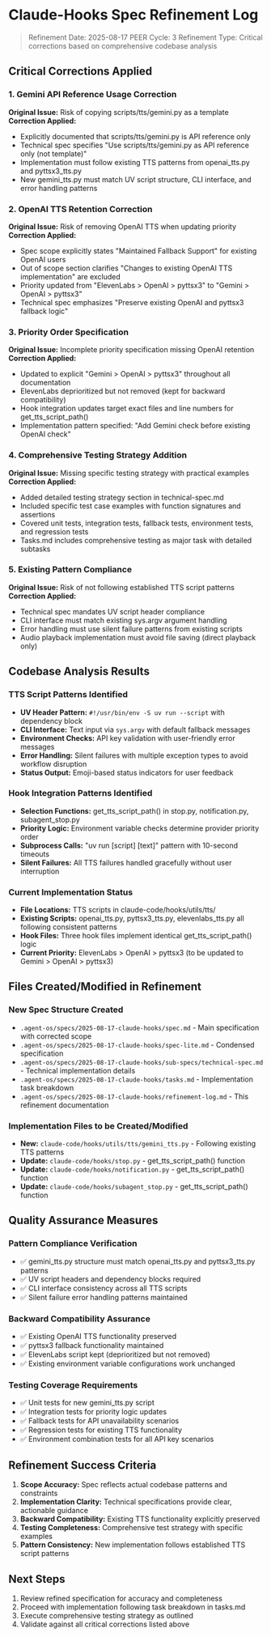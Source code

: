 # Claude-Hooks Spec Refinement Log

> Refinement Date: 2025-08-17
> PEER Cycle: 3
> Refinement Type: Critical corrections based on comprehensive codebase analysis

## Critical Corrections Applied

### 1. Gemini API Reference Usage Correction
**Original Issue:** Risk of copying scripts/tts/gemini.py as a template
**Correction Applied:**
- Explicitly documented that scripts/tts/gemini.py is API reference only
- Technical spec specifies "Use scripts/tts/gemini.py as API reference only (not template)"
- Implementation must follow existing TTS patterns from openai_tts.py and pyttsx3_tts.py
- New gemini_tts.py must match UV script structure, CLI interface, and error handling patterns

### 2. OpenAI TTS Retention Correction
**Original Issue:** Risk of removing OpenAI TTS when updating priority
**Correction Applied:**
- Spec scope explicitly states "Maintained Fallback Support" for existing OpenAI users
- Out of scope section clarifies "Changes to existing OpenAI TTS implementation" are excluded
- Priority updated from "ElevenLabs > OpenAI > pyttsx3" to "Gemini > OpenAI > pyttsx3"
- Technical spec emphasizes "Preserve existing OpenAI and pyttsx3 fallback logic"

### 3. Priority Order Specification
**Original Issue:** Incomplete priority specification missing OpenAI retention
**Correction Applied:**
- Updated to explicit "Gemini > OpenAI > pyttsx3" throughout all documentation
- ElevenLabs deprioritized but not removed (kept for backward compatibility)
- Hook integration updates target exact files and line numbers for get_tts_script_path()
- Implementation pattern specified: "Add Gemini check before existing OpenAI check"

### 4. Comprehensive Testing Strategy Addition
**Original Issue:** Missing specific testing strategy with practical examples
**Correction Applied:**
- Added detailed testing strategy section in technical-spec.md
- Included specific test case examples with function signatures and assertions
- Covered unit tests, integration tests, fallback tests, environment tests, and regression tests
- Tasks.md includes comprehensive testing as major task with detailed subtasks

### 5. Existing Pattern Compliance
**Original Issue:** Risk of not following established TTS script patterns
**Correction Applied:**
- Technical spec mandates UV script header compliance
- CLI interface must match existing sys.argv argument handling
- Error handling must use silent failure patterns from existing scripts
- Audio playback implementation must avoid file saving (direct playback only)

## Codebase Analysis Results

### TTS Script Patterns Identified
- **UV Header Pattern:** `#!/usr/bin/env -S uv run --script` with dependency block
- **CLI Interface:** Text input via `sys.argv` with default fallback messages
- **Environment Checks:** API key validation with user-friendly error messages
- **Error Handling:** Silent failures with multiple exception types to avoid workflow disruption
- **Status Output:** Emoji-based status indicators for user feedback

### Hook Integration Patterns Identified
- **Selection Functions:** get_tts_script_path() in stop.py, notification.py, subagent_stop.py
- **Priority Logic:** Environment variable checks determine provider priority order
- **Subprocess Calls:** "uv run [script] [text]" pattern with 10-second timeouts
- **Silent Failures:** All TTS failures handled gracefully without user interruption

### Current Implementation Status
- **File Locations:** TTS scripts in claude-code/hooks/utils/tts/
- **Existing Scripts:** openai_tts.py, pyttsx3_tts.py, elevenlabs_tts.py all following consistent patterns
- **Hook Files:** Three hook files implement identical get_tts_script_path() logic
- **Current Priority:** ElevenLabs > OpenAI > pyttsx3 (to be updated to Gemini > OpenAI > pyttsx3)

## Files Created/Modified in Refinement

### New Spec Structure Created
- `.agent-os/specs/2025-08-17-claude-hooks/spec.md` - Main specification with corrected scope
- `.agent-os/specs/2025-08-17-claude-hooks/spec-lite.md` - Condensed specification
- `.agent-os/specs/2025-08-17-claude-hooks/sub-specs/technical-spec.md` - Technical implementation details
- `.agent-os/specs/2025-08-17-claude-hooks/tasks.md` - Implementation task breakdown
- `.agent-os/specs/2025-08-17-claude-hooks/refinement-log.md` - This refinement documentation

### Implementation Files to be Created/Modified
- **New:** `claude-code/hooks/utils/tts/gemini_tts.py` - Following existing TTS patterns
- **Update:** `claude-code/hooks/stop.py` - get_tts_script_path() function
- **Update:** `claude-code/hooks/notification.py` - get_tts_script_path() function  
- **Update:** `claude-code/hooks/subagent_stop.py` - get_tts_script_path() function

## Quality Assurance Measures

### Pattern Compliance Verification
- ✅ gemini_tts.py structure must match openai_tts.py and pyttsx3_tts.py patterns
- ✅ UV script headers and dependency blocks required
- ✅ CLI interface consistency across all TTS scripts
- ✅ Silent failure error handling patterns maintained

### Backward Compatibility Assurance
- ✅ Existing OpenAI TTS functionality preserved
- ✅ pyttsx3 fallback functionality maintained
- ✅ ElevenLabs script kept (deprioritized but not removed)
- ✅ Existing environment variable configurations work unchanged

### Testing Coverage Requirements
- ✅ Unit tests for new gemini_tts.py script
- ✅ Integration tests for priority logic updates
- ✅ Fallback tests for API unavailability scenarios
- ✅ Regression tests for existing TTS functionality
- ✅ Environment combination tests for all API key scenarios

## Refinement Success Criteria

1. **Scope Accuracy:** Spec reflects actual codebase patterns and constraints
2. **Implementation Clarity:** Technical specifications provide clear, actionable guidance
3. **Backward Compatibility:** Existing TTS functionality explicitly preserved
4. **Testing Completeness:** Comprehensive test strategy with specific examples
5. **Pattern Consistency:** New implementation follows established TTS script patterns

## Next Steps

1. Review refined specification for accuracy and completeness
2. Proceed with implementation following task breakdown in tasks.md
3. Execute comprehensive testing strategy as outlined
4. Validate against all critical corrections listed above